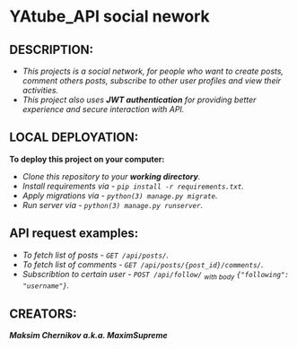 # YAtube_API social nework



## DESCRIPTION:

- _This projects is a social network, for people who want to create posts, comment others posts, subscribe to other user profiles and view their activities._
- _This project also uses ***JWT authentication*** for providing better experience and secure interaction with API._



## LOCAL DEPLOYATION:

**To deploy this project on your computer:**
- _Clone this repository to your ***working directory***._
- _Install requirements via - `pip install -r requirements.txt`._
- _Apply migrations via - `python(3) manage.py migrate`._
- _Run server via - `python(3) manage.py runserver`._



## API request examples:

- _To fetch list of posts - `GET /api/posts/`._
- _To fetch list of comments - `GET /api/posts/{post_id}/comments/`._
- _Subscribtion to certain user - `POST /api/follow/` <sub>with body</sub> `{"following": "username"}`._



## CREATORS:

***Maksim Chernikov a.k.a. MaximSupreme***

